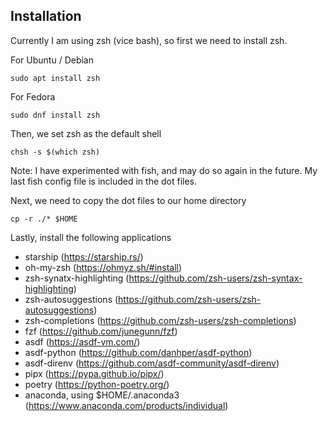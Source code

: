 ## Installation
Currently I am using zsh (vice bash), so first we need to install zsh.

For Ubuntu / Debian
```shell
sudo apt install zsh
```

For Fedora
```shell
sudo dnf install zsh
```

Then, we set zsh as the default shell
```shell
chsh -s $(which zsh)
```

Note: I have experimented with fish, and may do so again in the future. My last fish config file is included in the dot files.

Next, we need to copy the dot files to our home directory
```shell
cp -r ./* $HOME
```

Lastly, install the following applications
* starship (https://starship.rs/)
* oh-my-zsh (https://ohmyz.sh/#install)
* zsh-synatx-highlighting (https://github.com/zsh-users/zsh-syntax-highlighting)
* zsh-autosuggestions (https://github.com/zsh-users/zsh-autosuggestions)
* zsh-completions (https://github.com/zsh-users/zsh-completions)
* fzf (https://github.com/junegunn/fzf)
* asdf (https://asdf-vm.com/)
* asdf-python (https://github.com/danhper/asdf-python)
* asdf-direnv (https://github.com/asdf-community/asdf-direnv)
* pipx (https://pypa.github.io/pipx/)
* poetry (https://python-poetry.org/)
* anaconda, using $HOME/.anaconda3 (https://www.anaconda.com/products/individual)
